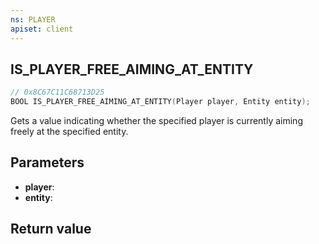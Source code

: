 ```yaml
---
ns: PLAYER
apiset: client
---
```

## IS_PLAYER_FREE_AIMING_AT_ENTITY

```c
// 0x8C67C11C68713D25
BOOL IS_PLAYER_FREE_AIMING_AT_ENTITY(Player player, Entity entity);
```

Gets a value indicating whether the specified player is currently aiming freely at the specified entity.

## Parameters
* **player**:
* **entity**:

## Return value